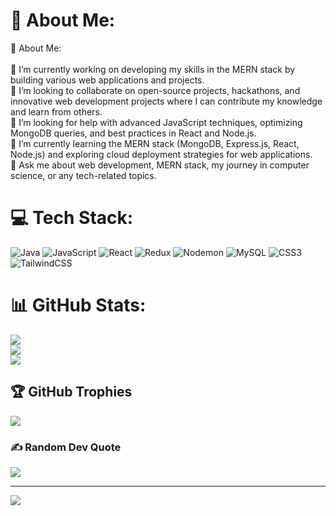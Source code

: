 # 💫 About Me:
💫 About Me:<br><br>🔭 I’m currently working on developing my skills in the MERN stack by building various web applications and projects.<br>👯 I’m looking to collaborate on open-source projects, hackathons, and innovative web development projects where I can contribute my knowledge and learn from others.<br>🤝 I’m looking for help with advanced JavaScript techniques, optimizing MongoDB queries, and best practices in React and Node.js.<br>🌱 I’m currently learning the MERN stack (MongoDB, Express.js, React, Node.js) and exploring cloud deployment strategies for web applications.<br>💬 Ask me about web development, MERN stack, my journey in computer science, or any tech-related topics.<br>




# 💻 Tech Stack:
![Java](https://img.shields.io/badge/java-%23ED8B00.svg?style=for-the-badge&logo=openjdk&logoColor=white) ![JavaScript](https://img.shields.io/badge/javascript-%23323330.svg?style=for-the-badge&logo=javascript&logoColor=%23F7DF1E) ![React](https://img.shields.io/badge/react-%2320232a.svg?style=for-the-badge&logo=react&logoColor=%2361DAFB) ![Redux](https://img.shields.io/badge/redux-%23593d88.svg?style=for-the-badge&logo=redux&logoColor=white) ![Nodemon](https://img.shields.io/badge/NODEMON-%23323330.svg?style=for-the-badge&logo=nodemon&logoColor=%BBDEAD) ![MySQL](https://img.shields.io/badge/mysql-4479A1.svg?style=for-the-badge&logo=mysql&logoColor=white) ![CSS3](https://img.shields.io/badge/css3-%231572B6.svg?style=for-the-badge&logo=css3&logoColor=white) ![TailwindCSS](https://img.shields.io/badge/tailwindcss-%2338B2AC.svg?style=for-the-badge&logo=tailwind-css&logoColor=white)
# 📊 GitHub Stats:
![](https://github-readme-stats.vercel.app/api?username=btwitsayush&theme=dark&hide_border=false&include_all_commits=true&count_private=true)<br/>
![](https://github-readme-streak-stats.herokuapp.com/?user=btwitsayush&theme=dark&hide_border=false)<br/>
![](https://github-readme-stats.vercel.app/api/top-langs/?username=btwitsayush&theme=dark&hide_border=false&include_all_commits=true&count_private=true&layout=compact)

## 🏆 GitHub Trophies
![](https://github-profile-trophy.vercel.app/?username=btwitsayush&theme=radical&no-frame=false&no-bg=true&margin-w=4)

### ✍️ Random Dev Quote
![](https://quotes-github-readme.vercel.app/api?type=horizontal&theme=radical)

---
[![](https://visitcount.itsvg.in/api?id=btwitsayush&icon=1&color=10)](https://visitcount.itsvg.in)

<!-- Proudly created with GPRM ( https://gprm.itsvg.in ) -->
